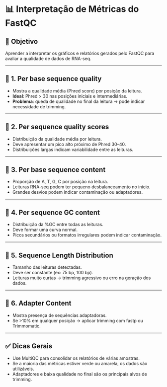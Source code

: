 # 📊 Interpretação de Métricas do FastQC

## 🎯 Objetivo
Aprender a interpretar os gráficos e relatórios gerados pelo FastQC para avaliar a qualidade de dados de RNA-seq.

---

## 🔹 1. Per base sequence quality
- Mostra a qualidade média (Phred score) por posição da leitura.
- **Ideal**: Phred > 30 nas posições iniciais e intermediárias.
- **Problema**: queda de qualidade no final da leitura → pode indicar necessidade de trimming.

---

## 🔹 2. Per sequence quality scores
- Distribuição da qualidade média por leitura.
- Deve apresentar um pico alto próximo de Phred 30–40.
- Distribuições largas indicam variabilidade entre as leituras.

---

## 🔹 3. Per base sequence content
- Proporção de A, T, G, C por posição na leitura.
- Leituras RNA-seq podem ter pequeno desbalanceamento no início.
- Grandes desvios podem indicar contaminação ou adaptadores.

---

## 🔹 4. Per sequence GC content
- Distribuição da %GC entre todas as leituras.
- Deve formar uma curva normal.
- Picos secundários ou formatos irregulares podem indicar contaminação.

---

## 🔹 5. Sequence Length Distribution
- Tamanho das leituras detectadas.
- Deve ser constante (ex: 75 bp, 100 bp).
- Leituras muito curtas → trimming agressivo ou erro na geração dos dados.

---

## 🔹 6. Adapter Content
- Mostra presença de sequências adaptadoras.
- Se >10% em qualquer posição → aplicar trimming com fastp ou Trimmomatic.

---

## ✅ Dicas Gerais

- Use MultiQC para consolidar os relatórios de várias amostras.
- Se a maioria das métricas estiver verde ou amarela, os dados são utilizáveis.
- Adaptadores e baixa qualidade no final são os principais alvos de trimming.

